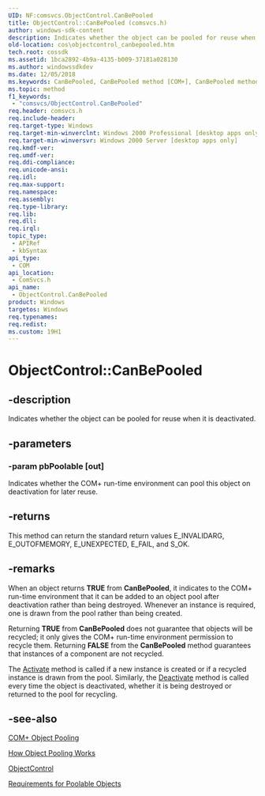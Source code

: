 ```yaml
---
UID: NF:comsvcs.ObjectControl.CanBePooled
title: ObjectControl::CanBePooled (comsvcs.h)
author: windows-sdk-content
description: Indicates whether the object can be pooled for reuse when it is deactivated.
old-location: cos\objectcontrol_canbepooled.htm
tech.root: cossdk
ms.assetid: 1bca2892-4b9a-4135-b009-37181a028130
ms.author: windowssdkdev
ms.date: 12/05/2018
ms.keywords: CanBePooled, CanBePooled method [COM+], CanBePooled method [COM+],ObjectControl interface, ObjectControl interface [COM+],CanBePooled method, ObjectControl.CanBePooled, ObjectControl::CanBePooled, _cos_ObjectControl_CanBePooled, comsvcs/ObjectControl::CanBePooled, cos.objectcontrol_canbepooled
ms.topic: method
f1_keywords: 
 - "comsvcs/ObjectControl.CanBePooled"
req.header: comsvcs.h
req.include-header: 
req.target-type: Windows
req.target-min-winverclnt: Windows 2000 Professional [desktop apps only]
req.target-min-winversvr: Windows 2000 Server [desktop apps only]
req.kmdf-ver: 
req.umdf-ver: 
req.ddi-compliance: 
req.unicode-ansi: 
req.idl: 
req.max-support: 
req.namespace: 
req.assembly: 
req.type-library: 
req.lib: 
req.dll: 
req.irql: 
topic_type:
 - APIRef
 - kbSyntax
api_type:
 - COM
api_location:
 - ComSvcs.h
api_name:
 - ObjectControl.CanBePooled
product: Windows
targetos: Windows
req.typenames: 
req.redist: 
ms.custom: 19H1
---
```


# ObjectControl::CanBePooled


## -description


Indicates whether the object can be pooled for reuse when it is deactivated.


## -parameters




### -param pbPoolable [out]

Indicates whether the COM+ run-time environment can pool this object on deactivation for later reuse.


## -returns



This method can return the standard return values E_INVALIDARG, E_OUTOFMEMORY, E_UNEXPECTED, E_FAIL, and S_OK.




## -remarks



When an object returns <b>TRUE</b> from <b>CanBePooled</b>, it indicates to the COM+ run-time environment that it can be added to an object pool after deactivation rather than being destroyed. Whenever an instance is required, one is drawn from the pool rather than being created.

Returning <b>TRUE</b> from <b>CanBePooled</b> does not guarantee that objects will be recycled; it only gives the COM+ run-time environment permission to recycle them. Returning <b>FALSE</b> from the <b>CanBePooled</b> method guarantees that instances of a component are not recycled.

The <a href="https://docs.microsoft.com/windows/desktop/api/comsvcs/nf-comsvcs-objectcontrol-activate">Activate</a> method is called if a new instance is created or if a recycled instance is drawn from the pool. Similarly, the <a href="https://docs.microsoft.com/windows/desktop/api/comsvcs/nf-comsvcs-objectcontrol-deactivate">Deactivate</a> method is called every time the object is deactivated, whether it is being destroyed or returned to the pool for recycling.




## -see-also




<a href="https://docs.microsoft.com/windows/desktop/cossdk/com--object-pooling">COM+ Object Pooling</a>



<a href="https://docs.microsoft.com/windows/desktop/cossdk/how-object-pooling-works">How Object Pooling Works</a>



<a href="https://docs.microsoft.com/windows/desktop/api/comsvcs/nn-comsvcs-objectcontrol">ObjectControl</a>



<a href="https://docs.microsoft.com/windows/desktop/cossdk/requirements-for-poolable-objects">Requirements for Poolable Objects</a>
 

 

